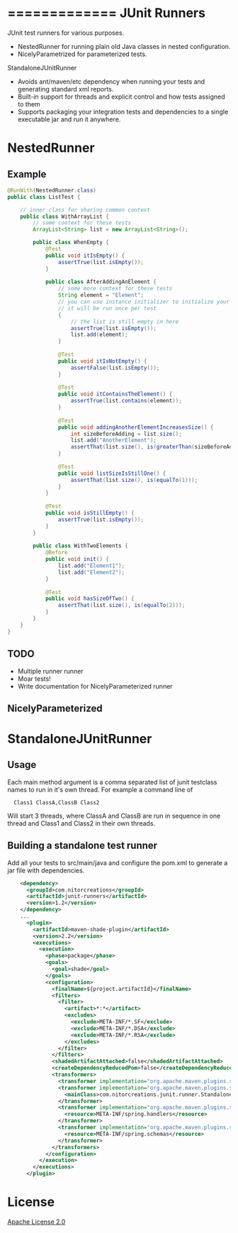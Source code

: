 =============
JUnit Runners
=============

JUnit test runners for various purposes.

- NestedRunner for running plain old Java classes in nested configuration.
- NicelyParametrized for parameterized tests.

StandaloneJUnitRunner
- Avoids ant/maven/etc dependency when running your tests and generating standard xml reports.
- Built-in support for threads and explicit control and how tests assigned to them
- Supports packaging your integration tests and dependencies to a single executable jar and run it anywhere.

NestedRunner
============

Example
-------
```java
@RunWith(NestedRunner.class)
public class ListTest {

    // inner class for sharing common context
    public class WithArrayList {
        // some context for these tests
        ArrayList<String> list = new ArrayList<String>();

        public class WhenEmpty {
            @Test
            public void itIsEmpty() {
                assertTrue(list.isEmpty());
            }
                
            public class AfterAddingAnElement {
                // some more context for these tests
                String element = "Element";
                // you can use instance initializer to initialize your context
                // it will be run once per test
                {                            
                    // the list is still empty in here
                    assertTrue(list.isEmpty());
                    list.add(element);
                }
                
                @Test
                public void itIsNotEmpty() {
                    assertFalse(list.isEmpty());
                }
                
                @Test
                public void itContainsTheElement() {              
                    assertTrue(list.contains(element));
                }
                
                @Test
                public void addingAnotherElementIncreasesSize() {
                    int sizeBeforeAdding = list.size();
                    list.add("AnotherElement");
                    assertThat(list.size(), is(greaterThan(sizeBeforeAdding)));                        
                }
                
                @Test
                public void listSizeIsStillOne() {
                    assertThat(list.size(), is(equalTo(1)));
                }
            }
            
            @Test
            public void isStillEmpty() {
                assertTrue(list.isEmpty());              
            }
        }
        
        public class WithTwoElements {
            @Before
            public void init() {
                list.add("Element1");
                list.add("Element2");
            }
                
            @Test
            public void hasSizeOfTwo() {
                assertThat(list.size(), is(equalTo(2)));
            }
        }
    }
}
```

TODO
----

- Multiple runner runner
- Moar tests!
- Write documentation for NicelyParameterized runner

NicelyParameterized
-------------------


StandaloneJUnitRunner
=====================

Usage
-----
Each main method argument is a comma separated list of junit testclass names to run in it's own thread.
For example a command line of
```text
  Class1 ClassA,ClassB Class2
```
Will start 3 threads, where ClassA and ClassB are run in sequence in one thread and Class1 and Class2 in their own threads.

Building a standalone test runner
---------------------------------
Add all your tests to src/main/java and configure the pom.xml to generate a jar file with dependencies.

```xml
    <dependency>
      <groupId>com.nitorcreations</groupId>
      <artifactId>junit-runners</artifactId>
      <version>1.2</version>
    </dependency>
    ...
      <plugin>
        <artifactId>maven-shade-plugin</artifactId>
        <version>2.2</version>
        <executions>
          <execution>
            <phase>package</phase>
            <goals>
              <goal>shade</goal>
            </goals>
            <configuration>
              <finalName>${project.artifactId}</finalName>
              <filters>
                <filter>
                  <artifact>*:*</artifact>
                  <excludes>
                    <exclude>META-INF/*.SF</exclude>
                    <exclude>META-INF/*.DSA</exclude>
                    <exclude>META-INF/*.RSA</exclude>
                  </excludes>
                </filter>
              </filters>
              <shadedArtifactAttached>false</shadedArtifactAttached>
              <createDependencyReducedPom>false</createDependencyReducedPom>
              <transformers>
                <transformer implementation="org.apache.maven.plugins.shade.resource.ServicesResourceTransformer"/>
                <transformer implementation="org.apache.maven.plugins.shade.resource.ManifestResourceTransformer">
                  <mainClass>com.nitorcreations.junit.runner.StandaloneJUnitRunnerMain</mainClass>
                </transformer>
                <transformer implementation="org.apache.maven.plugins.shade.resource.AppendingTransformer">
                  <resource>META-INF/spring.handlers</resource>
                </transformer>
                <transformer implementation="org.apache.maven.plugins.shade.resource.AppendingTransformer">
                  <resource>META-INF/spring.schemas</resource>
                </transformer>
              </transformers>
            </configuration>
          </execution>
        </executions>
      </plugin>
```

License
=======

[Apache License 2.0](../../blob/master/junit-runners/LICENSE)
